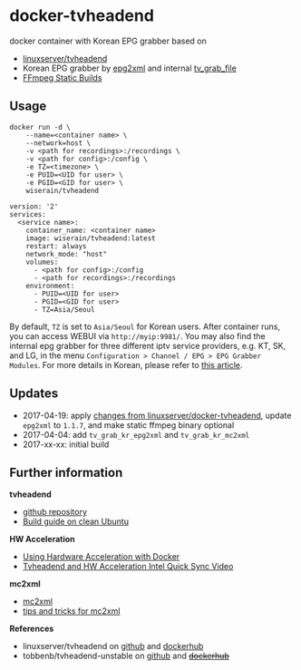 # docker-tvheadend

docker container with Korean EPG grabber based on
- [linuxserver/tvheadend](https://hub.docker.com/r/linuxserver/tvheadend/)
- Korean EPG grabber by [epg2xml](https://github.com/wonipapa/epg2xml) and internal [tv_grab_file](https://github.com/nurtext/tv_grab_file_synology)
- [FFmpeg Static Builds](https://johnvansickle.com/ffmpeg/)


## Usage

```
docker run -d \
    --name=<container name> \
    --network=host \
    -v <path for recordings>:/recordings \
    -v <path for config>:/config \
    -e TZ=<timezone> \
    -e PUID=<UID for user> \
    -e PGID=<GID for user> \
    wiserain/tvheadend
```

```
version: '2'
services:
  <service name>:
    container_name: <container name>
    image: wiserain/tvheadend:latest
    restart: always
    network_mode: "host"
    volumes:
      - <path for config>:/config
      - <path for recordings>:/recordings
    environment:
      - PUID=<UID for user>
      - PGID=<GID for user>
      - TZ=Asia/Seoul
```
By default, ```TZ``` is set to ```Asia/Seoul``` for Korean users. After container runs, you can access WEBUI via ```http://myip:9981/```. You may also find the internal epg grabber for three different iptv service providers, e.g. KT, SK, and LG, in the menu ```Configuration > Channel / EPG > EPG Grabber Modules```. For more details in Korean, please refer to [this article](http://wiserain.net/1038).

## Updates
- 2017-04-19: apply [changes from linuxserver/docker-tvheadend](https://github.com/linuxserver/docker-tvheadend/commit/bac86348983f6b404ee07f60f0e5edf9a7024603), update ```epg2xml``` to ```1.1.7```, and make static ffmpeg binary optional
- 2017-04-04: add ```tv_grab_kr_epg2xml``` and ```tv_grab_kr_mc2xml```
- 2017-xx-xx: initial build

## Further information

**tvheadend**
- [github repository](https://github.com/tvheadend/tvheadend)
- [Build guide on clean Ubuntu](https://tvheadend.org/boards/4/topics/24116)

**HW Acceleration**
- [Using Hardware Acceleration with Docker](http://wiki.ros.org/docker/Tutorials/Hardware%20Acceleration)
- [Tvheadend and HW Acceleration Intel Quick Sync Video](http://www.luispa.com/archivos/4876)

**mc2xml**
- [mc2xml](http://mc2xml.hosterbox.net/)
- [tips and tricks for mc2xml](https://forum.team-mediaportal.com/threads/mc2xml-what-are-your-usage-tips-tricks.59374/)

**References**
- linuxserver/tvheadend on [github](https://github.com/linuxserver/docker-tvheadend) and [dockerhub](https://hub.docker.com/r/linuxserver/tvheadend/)
- tobbenb/tvheadend-unstable on [github](https://github.com/tobbenb/docker-containers/tree/master/tvheadend-unstable) and ~~[dockerhub](https://hub.docker.com/r/tobbenb/tvheadend-unstable/)~~

